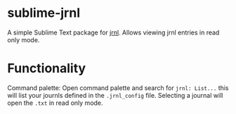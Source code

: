 # sublime-jrnl

A simple Sublime Text package for [jrnl](https://github.com/maebert/jrnl). Allows viewing jrnl entries in read only mode.

# Functionality

Command palette: Open command palette and search for `jrnl: List...` this will list your journls defined in the `.jrnl_config` file. Selecting a journal will open the `.txt` in read only mode.